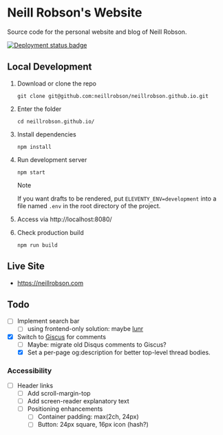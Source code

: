 # Neill Robson's Website

Source code for the personal website and blog of Neill Robson.

[![Deployment status badge](https://github.com/neillrobson/neillrobson.github.io/workflows/Publish%20Website/badge.svg)](https://github.com/neillrobson/neillrobson.github.io/actions)

## Local Development

1. Download or clone the repo

    ```
    git clone git@github.com:neillrobson/neillrobson.github.io.git
    ```

2. Enter the folder

    ```
    cd neillrobson.github.io/
    ```

3. Install dependencies

    ```
    npm install
    ```

4. Run development server

    ```
    npm start
    ```

    > [!NOTE]
    > If you want drafts to be rendered, put `ELEVENTY_ENV=development` into a file named `.env` in the root directory of the project.

5. Access via http://localhost:8080/

6. Check production build

    ```
    npm run build
    ```

## Live Site

-   https://neillrobson.com

## Todo

- [ ] Implement search bar
  - [ ] using frontend-only solution: maybe [lunr](https://lunrjs.com)
- [x] Switch to [Giscus](https://github.com/giscus/giscus) for comments
  - [ ] Maybe: migrate old Disqus comments to Giscus?
  - [x] Set a per-page og:description for better top-level thread bodies.

### Accessibility

- [ ] Header links
  - [ ] Add scroll-margin-top
  - [ ] Add screen-reader explanatory text
  - [ ] Positioning enhancements
    - [ ] Container padding: max(2ch, 24px)
    - [ ] Button: 24px square, 16px icon (hash?)
